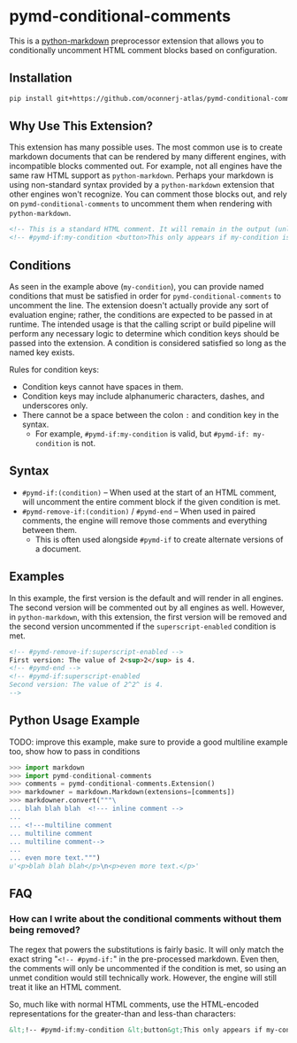 pymd-conditional-comments
===========

This is a [python-markdown](https://github.com/waylan/Python-Markdown) preprocessor extension that allows you to conditionally uncomment HTML comment blocks based on configuration. 

Installation
------------

```sh
pip install git+https://github.com/oconnerj-atlas/pymd-conditional-comments.git
```

Why Use This Extension?
-----------------------

This extension has many possible uses. The most common use is to create markdown documents that can be rendered by many different engines, with incompatible blocks commented out. For example, not all engines have the same raw HTML support as `python-markdown`. Perhaps your markdown is using non-standard syntax provided by a `python-markdown` extension that other engines won't recognize. You can comment those blocks out, and rely on `pymd-conditional-comments` to uncomment them when rendering with `python-markdown`.

```html
<!-- This is a standard HTML comment. It will remain in the output (unless another extension removes it). -->
<!-- #pymd-if:my-condition <button>This only appears if my-condition is satisfied.</button> -->
```

Conditions
----------

As seen in the example above (`my-condition`), you can provide named conditions that must be satisfied in order for `pymd-conditional-comments` to uncomment the line. The extension doesn't actually provide any sort of evaluation engine; rather, the conditions are expected to be passed in at runtime. The intended usage is that the calling script or build pipeline will perform any necessary logic to determine which condition keys should be passed into the extension. A condition is considered satisfied so long as the named key exists.

Rules for condition keys:

* Condition keys cannot have spaces in them.
* Condition keys may include alphanumeric characters, dashes, and underscores only.
* There cannot be a space between the colon `:` and condition key in the syntax. 
    - For example, `#pymd-if:my-condition` is valid, but `#pymd-if: my-condition` is not.

Syntax
------

* `#pymd-if:(condition)` – When used at the start of an HTML comment, will uncomment the entire comment block if the given condition is met.
* `#pymd-remove-if:(condition)` / `#pymd-end` – When used in paired comments, the engine will remove those comments and everything between them.
    - This is often used alongside `#pymd-if` to create alternate versions of a document.

Examples
--------

In this example, the first version is the default and will render in all engines. The second version will be commented out by all engines as well. However, in `python-markdown`, with this extension, the first version will be removed and the second version uncommented if the `superscript-enabled` condition is met.

```html
<!-- #pymd-remove-if:superscript-enabled -->
First version: The value of 2<sup>2</sup> is 4.
<!-- #pymd-end -->
<!-- #pymd-if:superscript-enabled 
Second version: The value of 2^2^ is 4.
-->
```

Python Usage Example
--------------------

TODO: improve this example, make sure to provide a good multiline example too, show how to pass in conditions

```python
>>> import markdown
>>> import pymd-conditional-comments
>>> comments = pymd-conditional-comments.Extension()
>>> markdowner = markdown.Markdown(extensions=[comments])
>>> markdowner.convert("""\
... blah blah blah  <!--- inline comment -->
...
... <!---multiline comment
... multiline comment
... multiline comment-->
...
... even more text.""")
u'<p>blah blah blah</p>\n<p>even more text.</p>'
```

FAQ
---

### How can I write about the conditional comments without them being removed?

The regex that powers the substitutions is fairly basic. It will only match the exact string "`<!-- #pymd-if:`" in the pre-processed markdown. Even then, the comments will only be uncommented if the condition is met, so using an unmet condition would still technically work. However, the engine will still treat it like an HTML comment.

So, much like with normal HTML comments, use the HTML-encoded representations for the greater-than and less-than characters:

```html
&lt;!-- #pymd-if:my-condition &lt;button&gt;This only appears if my-condition is satisfied.&lt;/button&gt;
```
